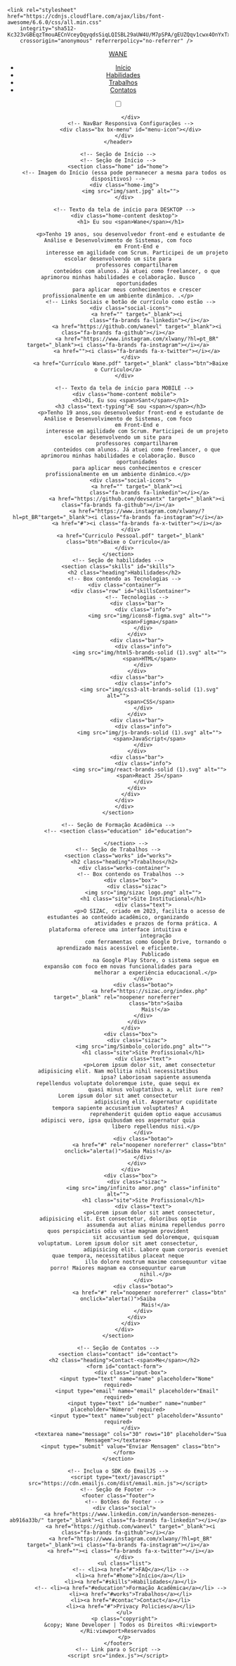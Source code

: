 <!DOCTYPE html>
<html lang="pt-br">

<head>
    <meta charset="UTF-8">
    <meta name="viewport" content="width=device-width, initial-scale=1.0">
    <!--Link para o Css-->
    <link rel="stylesheet" href="index.css">
    <title>Portifólio De Wane</title>
    <!--Link para importar a Font do Google-->
    <link rel="preconnect" href="https://fonts.googleapis.com">
    <link rel="preconnect" href="https://fonts.gstatic.com" crossorigin>
    <link href="https://fonts.googleapis.com/css2?family=Pathway+Gothic+One&display=swap" rel="stylesheet">
    <!--Link para importar o Font Awesome-->
    <link href='https://unpkg.com/boxicons@2.1.4/css/boxicons.min.css' rel='stylesheet'>

    <link rel="stylesheet" href="https://cdnjs.cloudflare.com/ajax/libs/font-awesome/6.6.0/css/all.min.css"
        integrity="sha512-Kc323vGBEqzTmouAECnVceyQqyqdsSiqLQISBL29aUW4U/M7pSPA/gEUZQqv1cwx4OnYxTxve5UMg5GT6L4JJg=="
        crossorigin="anonymous" referrerpolicy="no-referrer" />
</head>

<body>
    <!-- NavBar Configurações -->
    <header class="header">
        <a href="#home" class="logo"><span>WANE</span></a>
        <ul class="navbar">
            <li><a href="#home" class="active">Início</a></li>
            <li><a href="#skills">Habilidades</a></li>
            <li><a href="#works">Trabalhos</a></li>
            <li><a href="#contact">Contatos</a></li>
        </ul>
        <!-- Dark Mode Configurações -->
        <div class="main">
            <div class="dark-mode">
                <input type="checkbox" class="checkbox" id="chk">
                <label class="label" for="chk">
                    <i class="fas fa-moon"></i>
                    <i class="fas fa-sun"></i>
                    <div class="ball"></div>
                </label>

            </div>
            <!-- NavBar Responsiva Configurações -->
            <div class="bx bx-menu" id="menu-icon"></div>
        </div>
    </header>

    <!-- Seção de Início -->
    <!-- Seção de Início -->
    <section class="home" id="home">
        <!-- Imagem do Início (essa pode permanecer a mesma para todos os dispositivos) -->
        <div class="home-img">
            <img src="img/sant.jpg" alt="">
        </div>

        <!-- Texto da tela de início para DESKTOP -->
        <div class="home-content desktop">
            <h1> Eu sou <span>Wane</span></h1>
            
            <p>Tenho 19 anos, sou desenvolvedor front-end e estudante de Análise e Desenvolvimento de Sistemas, com foco
                em Front-End e
                interesse em agilidade com Scrum. Participei de um projeto escolar desenvolvendo um site para
                professores compartilharem
                conteúdos com alunos. Já atuei como freelancer, o que aprimorou minhas habilidades e colaboração. Busco
                oportunidades
                para aplicar meus conhecimentos e crescer profissionalmente em um ambiente dinâmico. .</p>
            <!-- Links Sociais e botão de currículo como estão -->
            <div class="social-icons">
                <a href="" target="_blank"><i
                        class="fa-brands fa-linkedin"></i></a>
                <a href="https://github.com/wanevl" target="_blank"><i class="fa-brands fa-github"></i></a>
                <a href="https://www.instagram.com/xlwany/?hl=pt_BR" target="_blank"><i class="fa-brands fa-instagram"></i></a>
                <a href=""><i class="fa-brands fa-x-twitter"></i></a>
            </div>
            <a href="Currículo Wane.pdf" target="_blank" class="btn">Baixe o Currículo</a>
        </div>

        <!-- Texto da tela de início para MOBILE -->
        <div class="home-content mobile">
            <h1>Oi, Eu sou <span>Sant</span></h1>
            <h3 class="text-typing">E sou <span></span></h3>
            <p>Tenho 19 anos,sou desenvolvedor front-end e estudante de Análise e Desenvolvimento de Sistemas, com foco
                em Front-End e
                interesse em agilidade com Scrum. Participei de um projeto escolar desenvolvendo um site para
                professores compartilharem
                conteúdos com alunos. Já atuei como freelancer, o que aprimorou minhas habilidades e colaboração. Busco
                oportunidades
                para aplicar meus conhecimentos e crescer profissionalmente em um ambiente dinâmico.</p>
            <div class="social-icons">
                <a href="" target="_blank"><i
                        class="fa-brands fa-linkedin"></i></a>
                <a href="https://github.com/devsantx" target="_blank"><i class="fa-brands fa-github"></i></a>
                <a href="https://www.instagram.com/xlwany/?hl=pt_BR"target="_blank"><i class="fa-brands fa-instagram"></i></a>
                <a href="#"><i class="fa-brands fa-x-twitter"></i></a>
            </div>
            <a href="Curriculo Pessoal.pdf" target="_blank" class="btn">Baixe o Currículo</a>
        </div>
    </section>
    <!-- Seção de habilidades -->
    <section class="skills" id="skills">
        <h2 class="heading">Habilidades</h2>
        <!-- Box contendo as Tecnologias -->
        <div class="container">
            <div class="row" id="skillsContainer">
                <!-- Tecnologias -->
                <div class="bar">
                    <div class="info">
                        <img src="img/icons8-figma.svg" alt="">
                        <span>Figma</span>
                    </div>
                </div>
                <div class="bar">
                    <div class="info">
                        <img src="img/html5-brands-solid (1).svg" alt="">
                        <span>HTML</span>
                    </div>
                </div>
                <div class="bar">
                    <div class="info">
                        <img src="img/css3-alt-brands-solid (1).svg" alt="">
                        <span>CSS</span>
                    </div>
                </div>
                <div class="bar">
                    <div class="info">
                        <img src="img/js-brands-solid (1).svg" alt="">
                        <span>JavaScript</span>
                    </div>
                </div>
                <div class="bar">
                    <div class="info">
                        <img src="img/react-brands-solid (1).svg" alt="">
                        <span>React JS</span>
                    </div>
                </div>
            </div>
        </div>
        </div>
    </section>

    <!-- Seção de Formação Acadêmica -->
    <!-- <section class="education" id="education">
    
         </section> -->
    <!-- Seção de Trabalhos -->
    <section class="works" id="works">
        <h2 class="heading">Trabalhos</h2>
        <div class="works-container">
            <!-- Box contendo os Trabalhos -->
            <div class="box">
                <div class="sizac">
                    <img src="img/sizac logo.png" alt="">
                    <h1 class="site">Site Institucional</h1>
                    <div class="text">
                        <p>O SIZAC, criado em 2023, facilita o acesso de estudantes ao conteúdo acadêmico, organizando
                            atividades e prazos de forma prática. A plataforma oferece uma interface intuitiva e
                            integração
                            com ferramentas como Google Drive, tornando o aprendizado mais acessível e eficiente.
                            Publicado
                            na Google Play Store, o sistema segue em expansão com foco em novas funcionalidades para
                            melhorar a experiência educacional.</p>
                    </div>
                    <div class="botao">
                        <a href="https://sizac.org/index.php" target="_blank" rel="noopener noreferrer"
                            class="btn">Saiba
                            Mais!</a>
                    </div>
                </div>
            </div>
            <div class="box">
                <div class="sizac">
                    <img src="img/Simbolo_colorido.png" alt="">
                    <h1 class="site">Site Profissional</h1>
                    <div class="text">
                        <p>Lorem ipsum dolor sit, amet consectetur adipisicing elit. Nam mollitia nihil necessitatibus
                            ipsa? Laboriosam sapiente assumenda repellendus voluptate doloremque iste, quae sequi ex
                            quasi minus voluptatibus a, velit iure rem? Lorem ipsum dolor sit amet consectetur
                            adipisicing elit. Aspernatur cupiditate tempora sapiente accusantium voluptates? A
                            reprehenderit quidem optio eaque accusamus adipisci vero, ipsa quibusdam eos aspernatur quia
                            libero repellendus nisi.</p>
                    </div>
                    <div class="botao">
                        <a href="#" rel="noopener noreferrer" class="btn" onclick="alerta()">Saiba Mais!</a>
                    </div>
                </div>
            </div>
            <div class="box">
                <div class="sizac">
                    <img src="img/infinito amor.png" class="infinito" alt="">
                    <h1 class="site">Site Profissional</h1>
                    <div class="text">
                        <p>Lorem ipsum dolor sit amet consectetur, adipisicing elit. Est consectetur, doloribus optio
                            assumenda aut alias minima repellendus porro quos perspiciatis odio vitae magnam provident
                            sit accusantium sed doloremque, quisquam voluptatum. Lorem ipsum dolor sit amet consectetur,
                            adipisicing elit. Labore quam corporis eveniet quae tempora, necessitatibus placeat neque
                            illo dolore nostrum maxime consequuntur vitae porro! Maiores magnam ea consequuntur earum
                            nihil.</p>
                    </div>
                    <div class="botao">
                        <a href="#" rel="noopener noreferrer" class="btn" onclick="alerta()">Saiba
                            Mais!</a>
                    </div>
                </div>
            </div>
        </div>
    </section>

    <!-- Seção de Contatos -->
    <section class="contact" id="contact">
        <h2 class="heading">Contact-<span>Me</span></h2>
        <form id="contact-form">
            <div class="input-box">
                <input type="text" name="name" placeholder="Nome" required>
                <input type="email" name="email" placeholder="Email" required>
                <input type="text" id="number" name="number" placeholder="Número" required>
                <input type="text" name="subject" placeholder="Assunto" required>
            </div>
            <textarea name="message" cols="30" rows="10" placeholder="Sua Mensagem"></textarea>
            <input type="submit" value="Enviar Mensagem" class="btn">
        </form>
    </section>

    <!-- Inclua o SDK do EmailJS -->
    <script type="text/javascript" src="https://cdn.emailjs.com/dist/email.min.js"></script>
    <!-- Seção de Footer -->
    <footer class="footer">
        <!-- Botões do Footer -->
        <div class="social">
            <a href="https://www.linkedin.com/in/wanderson-menezes-ab916a33b/" target="_blank"><i class="fa-brands fa-linkedin"></i></a>
            <a href="https://github.com/wanevl" target="_blank"><i class="fa-brands fa-github"></i></a>
            <a href="https://www.instagram.com/xlwany/?hl=pt_BR" target="_blank"><i class="fa-brands fa-instagram"></i></a>
            <a href=""><i class="fa-brands fa-x-twitter"></i></a>
        </div>
        <ul class="list">
            <!-- <li><a href="#">FAQ</a></li> -->
            <li><a href="#home">Início</a></li>
            <li><a href="#skills">Habilidades</a></li>
            <!-- <li><a href="#education">Formação Acadêmica</a></li> -->
            <li><a href="#works">Trabalhos</a></li>
            <li><a href="#contac">Contact</a></li>
            <li><a href="#">Privacy Policies</a></li>
        </ul>
        <p class="copyright">
            &copy; Wane Developer | Todos os Direitos <Ri:viewport></Ri:viewport>Reservados
        </p>
    </footer>
    <!-- Link para o Script -->
    <script src="index.js"></script>
</body>

</html>
